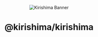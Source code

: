 <div align="center">

![Kirishima Banner](https://i.kagchi.my.id/kirishima-ship-banner.jpg)

# @kirishima/kirishima

</div>
